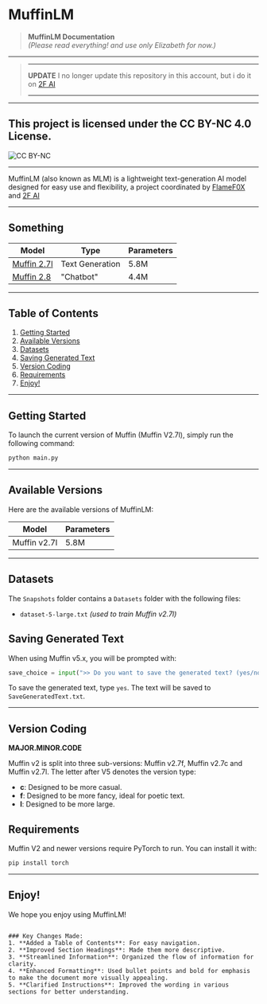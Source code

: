 # MuffinLM

> **MuffinLM Documentation**  
> *(Please read everything! and use only Elizabeth for now.)*

---
>---
> **UPDATE**
> I no longer update this repository in this account, but i do it on [2F AI](https://github.com/2F-AI)
>
>---
---

## **This project is licensed under the CC BY-NC 4.0 License.**
![CC BY-NC]( https://mirrors.creativecommons.org/presskit/buttons/88x31/svg/by-nc.svg " ")

---

MuffinLM (also known as MLM) is a lightweight text-generation AI model designed for easy use and flexibility, a project coordinated by [FlameF0X](https://github.com/FlameF0X/) and [2F AI](https://github.com/2F-AI)

---

## Something

|                            **Model**                            |    **Type**     | **Parameters** |
|-----------------------------------------------------------------|-----------------|----------------|
|   [Muffin 2.7l](https://github.com/2F-AI/MuffinLM/tree/main)    | Text Generation |      5.8M      |
| [Muffin 2.8](https://github.com/2F-AI/MuffinLM/tree/chat-model) |    "Chatbot"    |      4.4M      |

---

## Table of Contents

1. [Getting Started](#getting-started)
2. [Available Versions](#available-versions)
3. [Datasets](#datasets)
4. [Saving Generated Text](#saving-generated-text)
5. [Version Coding](#version-coding)
6. [Requirements](#requirements)
7. [Enjoy!](#enjoy)

---

## Getting Started

To launch the current version of Muffin (Muffin V2.7l), simply run the following command:

```bash
python main.py
```

---

## Available Versions

Here are the available versions of MuffinLM:

|   **Model**   | Parameters |
|---------------|------------|
| Muffin v2.7l  |    5.8M    |
---

## Datasets

The `Snapshots` folder contains a `Datasets` folder with the following files:

- `dataset-5-large.txt` *(used to train Muffin v2.7l)*

## Saving Generated Text

When using Muffin v5.x, you will be prompted with:

```python
save_choice = input(">> Do you want to save the generated text? (yes/no/cancel/stop): ").strip().lower()
```

To save the generated text, type `yes`. The text will be saved to `SaveGeneratedText.txt`.

---

## Version Coding

**MAJOR.MINOR.CODE**

Muffin v2 is split into three sub-versions: Muffin v2.7f, Muffin v2.7c and Muffin v2.7l. The letter after V5 denotes the version type:

- **c**: Designed to be more casual.
- **f**: Designed to be more fancy, ideal for poetic text.
- **l**: Designed to be more large.

## Requirements

Muffin V2 and newer versions require PyTorch to run. You can install it with:

```bash
pip install torch
```

---

## Enjoy!

We hope you enjoy using MuffinLM!
```

### Key Changes Made:
1. **Added a Table of Contents**: For easy navigation.
2. **Improved Section Headings**: Made them more descriptive.
3. **Streamlined Information**: Organized the flow of information for clarity.
4. **Enhanced Formatting**: Used bullet points and bold for emphasis to make the document more visually appealing.
5. **Clarified Instructions**: Improved the wording in various sections for better understanding.
